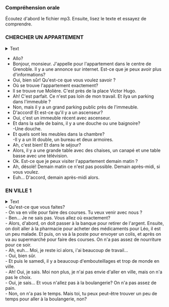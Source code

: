 ### Compréhension orale
Écoutez d'abord le fichier mp3. Ensuite, lisez le texte et essayez de comprendre.   

### CHERCHER UN APPARTEMENT
<details><summary>Text</summary>
<audio controls src="https://storage.yandexcloud.net/public/012.opus"></audio></details>

- Allo?<br>
- Bonjour, monsieur. J'appelle pour l'appartement dans le centre de Grenoble. Il y a une annonce sur internet. Est-ce que je peux avoir plus d'informations?<br>
- Oui, bien sůr! Qu'est-ce que vous voulez savoir ?<br> 
- Où se trouve l'appartement exactement?<br>
- ll se trouve rue Molière. C'est près de la place Victor Hugo.<br>
- Ah! C'est parfait. Ce n'est pas loin de mon travail. Et ilya un parking dans l'immeuble ? <br>
- Non, mais il y a un grand parking public près de l'immeuble.<br>
- D'accord! Et est-ce qu'il y a un ascenseur?<br>
- Oui, c'est un immeuble récent avec ascenseur.<br>
- Et dans la salle de bains, il y a une douche ou une baignoire?<br>
 -Une douche.<br>
- Et quels sont les meubles dans la chambre?<br>
 -Il y a un lit double, un bureau et deux armoires.<br>
- Ah, c'est bien! Et dans le séjour?<br>
- Alors, il y a une grande table avec des chaises, un canapé et une table basse avec une télévision.<br>
- Ok. Est-ce que je peux visiter l'appartement demain matin ?<br>
- Ah, désolé! Demain matin ce n'est pas possible. Demain après-midi, si vous voulez.<br>
- Euh... D'accord, demain après-midi alors.<br>


### EN VILLE 1
<details><summary>Text</summary>
 <audio controls src="https://storage.yandexcloud.net/public/115.opus" /></details>
- Qu'est-ce que vous faites? <br>
- On va en ville pour faire des courses. Tu veux venir avec nous ? <br>
- Ben... Je ne sais pas. Vous allez où exactement? <br>
- Alors, d'abord, on doit passer à la banque pour retirer de l'argent. Ensuite, on doit aller à la pharmacie pour acheter des médicaments pour Léo, il est un peu malade. Et puis, on va à la poste pour envoyer un colis, et après on va au supermarché pour faire des courses. On n'a pas assez de nourriture pour ce soir. <br>
- Ah, euh... Moi, je reste ici alors, i'ai beaucoup de travail... <br>
- Oui, bien sûr. <br>
- Et puis le samedi, il y a beaucoup d'embouteillages et trop de monde en ville. <br>
- Ah! Oui, je sais. Moi non plus, je n'ai pas envie d'aller en ville, mais on n'a pas le choix. <br>
- Oui, je sais... Et vous n'allez pas à la boulangerie? On n'a pas assez de pain. <br>
- Non, on n'a pas le temps. Mais toi, tu peux peut-être trouver un peu de temps pour aller à la boulangerie, non? <br>

